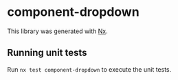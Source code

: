 # component-dropdown

This library was generated with [Nx](https://nx.dev).

## Running unit tests

Run `nx test component-dropdown` to execute the unit tests.
